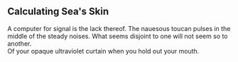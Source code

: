 Calculating Sea's Skin
----------------------
A computer for signal is the lack thereof. The nauesous toucan pulses in the middle of the steady noises. What seems disjoint to one will not seem so to another.  
Of your opaque ultraviolet curtain when you hold out your mouth.  
